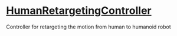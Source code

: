 # [HumanRetargetingController](https://github.com/isri-aist/HumanRetargetingController)
Controller for retargeting the motion from human to humanoid robot

